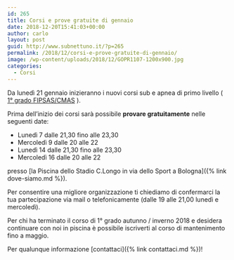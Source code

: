 ```yaml
---
id: 265
title: Corsi e prove gratuite di gennaio
date: 2018-12-20T15:41:03+00:00
author: carlo
layout: post
guid: http://www.subnettuno.it/?p=265
permalink: /2018/12/corsi-e-prove-gratuite-di-gennaio/
image: /wp-content/uploads/2018/12/GOPR1107-1200x900.jpg
categories:
  - Corsi
---
```


Da lunedì 21 gennaio inizieranno i nuovi corsi sub e apnea di primo livello ( [1° grado FIPSAS/CMAS](http://www.subnettuno.it/attivita-didattica/corso-di-1-grado-ar-p1/) ).

Prima dell&#8217;inizio dei corsi sarà possibile **provare gratuitamente** nelle seguenti date:

- Lunedì 7 dalle 21,30 fino alle 23,30
- Mercoledì 9 dalle 20 alle 22
- Lunedì 14 dalle 21,30 fino alle 23,30
- Mercoledì 16 dalle 20 alle 22

presso [la Piscina dello Stadio C.Longo in via dello Sport a Bologna]({% link dove-siamo.md %}).

Per consentire una migliore organizzazione ti chiediamo di confermarci la tua partecipazione via mail o telefonicamente (dalle 19 alle 21,00 lunedì e mercoledì).

Per chi ha terminato il corso di 1° grado autunno / inverno 2018 e desidera continuare con noi in piscina è possibile iscriverti al corso di mantenimento fino a maggio.

Per qualunque informazione [contattaci]({% link contattaci.md %})!
